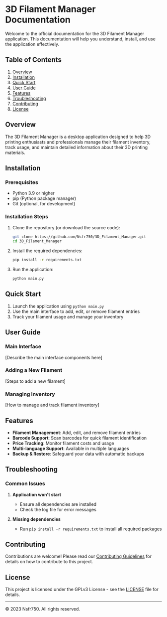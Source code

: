# 3D Filament Manager Documentation

Welcome to the official documentation for the 3D Filament Manager application. This documentation will help you understand, install, and use the application effectively.

## Table of Contents

1. [Overview](#overview)
2. [Installation](#installation)
3. [Quick Start](#quick-start)
4. [User Guide](#user-guide)
5. [Features](#features)
6. [Troubleshooting](#troubleshooting)
7. [Contributing](#contributing)
8. [License](#license)

## Overview

The 3D Filament Manager is a desktop application designed to help 3D printing enthusiasts and professionals manage their filament inventory, track usage, and maintain detailed information about their 3D printing materials.

## Installation

### Prerequisites
- Python 3.9 or higher
- pip (Python package manager)
- Git (optional, for development)

### Installation Steps

1. Clone the repository (or download the source code):
   ```bash
   git clone https://github.com/Nsfr750/3D_Filament_Manager.git
   cd 3D_Filament_Manager
   ```

2. Install the required dependencies:
   ```bash
   pip install -r requirements.txt
   ```

3. Run the application:
   ```bash
   python main.py
   ```

## Quick Start

1. Launch the application using `python main.py`
2. Use the main interface to add, edit, or remove filament entries
3. Track your filament usage and manage your inventory

## User Guide

### Main Interface

[Describe the main interface components here]

### Adding a New Filament

[Steps to add a new filament]

### Managing Inventory

[How to manage and track filament inventory]

## Features

- **Filament Management**: Add, edit, and remove filament entries
- **Barcode Support**: Scan barcodes for quick filament identification
- **Price Tracking**: Monitor filament costs and usage
- **Multi-language Support**: Available in multiple languages
- **Backup & Restore**: Safeguard your data with automatic backups

## Troubleshooting

### Common Issues

1. **Application won't start**
   - Ensure all dependencies are installed
   - Check the log file for error messages

2. **Missing dependencies**
   - Run `pip install -r requirements.txt` to install all required packages

## Contributing

Contributions are welcome! Please read our [Contributing Guidelines](CONTRIBUTING.md) for details on how to contribute to this project.

## License

This project is licensed under the GPLv3 License - see the [LICENSE](LICENSE) file for details.

---

© 2023 Nsfr750. All rights reserved.
